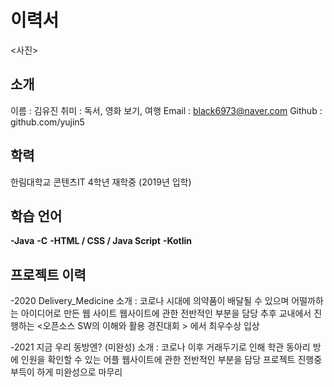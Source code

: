 # 이력서

<사진>

## 소개
이름 : 김유진
취미 : 독서, 영화 보기, 여행
Email : black6973@naver.com
Github : github.com/yujin5

## 학력
한림대학교 콘텐츠IT 4학년 재학중 (2019년 입학)

## 학습 언어

**-Java**
**-C**
**-HTML / CSS / Java Script**
**-Kotlin**
  
## 프로젝트 이력
  
-2020 Delivery_Medicine
  소개 : 코로나 시대에 의약품이 배달될 수 있으며 어떨까하는 아이디어로 만든 웹 사이트
  웹사이트에 관한 전반적인 부분을 담당
  추후 교내에서 진행하는 <오픈소스 SW의 이해와 활용 경진대회 > 에서 최우수상 입상
  
-2021 지금 우리 동방엔? (미완성)
  소개 : 코로나 이후 거래두기로 인해 학관 동아리 방에 인원을 확인할 수 있는 어플
  웹사이트에 관한 전반적인 부분을 담당
  프로젝트 진행중 부득이 하게 미완성으로 마무리
